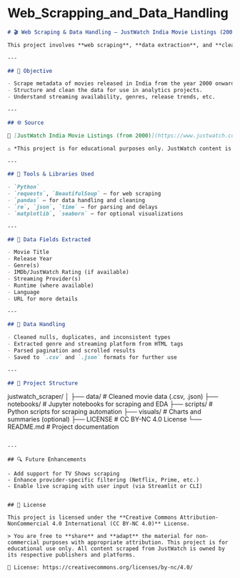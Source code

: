 # Web_Scrapping_and_Data_Handling

```markdown
# 🎬 Web Scraping & Data Handling — JustWatch India Movie Listings (2000+)

This project involves **web scraping**, **data extraction**, and **cleaning** of movie listings from [JustWatch India](https://www.justwatch.com/in/movies?release_year_from=2000). The goal is to collect structured information about movies released after 2000 and prepare it for exploratory analysis, recommendation engines, or visualization.

---

## 🎯 Objective

- Scrape metadata of movies released in India from the year 2000 onward.
- Structure and clean the data for use in analytics projects.
- Understand streaming availability, genres, release trends, etc.

---

## 🌐 Source

🔗 [JustWatch India Movie Listings (from 2000)](https://www.justwatch.com/in/movies?release_year_from=2000)

⚠️ *This project is for educational purposes only. JustWatch content is copyrighted by its respective owners.*

---

## 🧰 Tools & Libraries Used

- `Python`
- `requests`, `BeautifulSoup` — for web scraping
- `pandas` — for data handling and cleaning
- `re`, `json`, `time` — for parsing and delays
- `matplotlib`, `seaborn` — for optional visualizations

---

## 📁 Data Fields Extracted

- Movie Title  
- Release Year  
- Genre(s)  
- IMDb/JustWatch Rating (if available)  
- Streaming Provider(s)  
- Runtime (where available)  
- Language  
- URL for more details  

---

## 🧼 Data Handling

- Cleaned nulls, duplicates, and inconsistent types
- Extracted genre and streaming platform from HTML tags
- Parsed pagination and scrolled results
- Saved to `.csv` and `.json` formats for further use

---

## 📂 Project Structure

```

justwatch\_scraper/
│
├── data/                     # Cleaned movie data (.csv, .json)
├── notebooks/                # Jupyter notebooks for scraping and EDA
├── scripts/                  # Python scripts for scraping automation
├── visuals/                  # Charts and summaries (optional)
├── LICENSE                   # CC BY-NC 4.0 License
└── README.md                 # Project documentation

```

---

## 🔍 Future Enhancements

- Add support for TV Shows scraping
- Enhance provider-specific filtering (Netflix, Prime, etc.)
- Enable live scraping with user input (via Streamlit or CLI)


## 📜 License

This project is licensed under the **Creative Commons Attribution-NonCommercial 4.0 International (CC BY-NC 4.0)** License.

> You are free to **share** and **adapt** the material for non-commercial purposes with appropriate attribution. This project is for educational use only. All content scraped from JustWatch is owned by its respective publishers and platforms.

🔗 License: https://creativecommons.org/licenses/by-nc/4.0/

